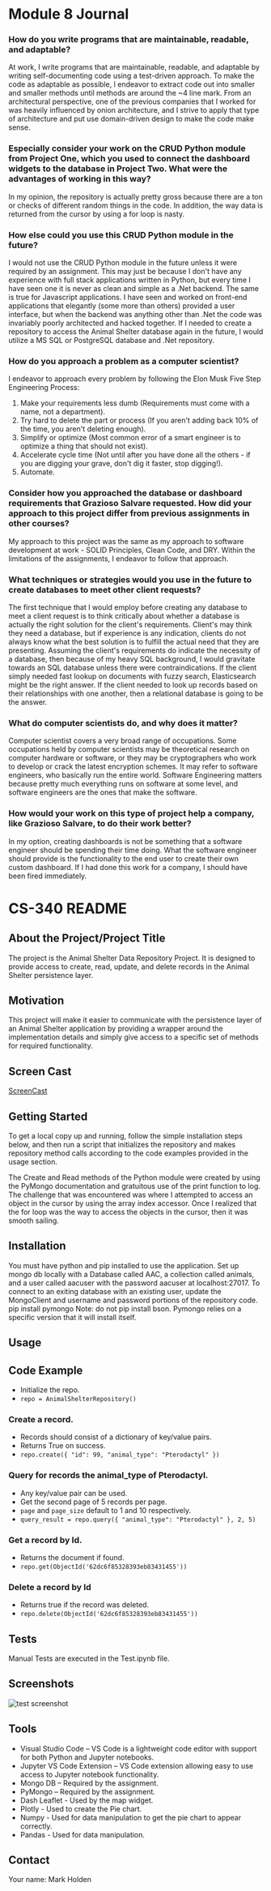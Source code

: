 # Module 8 Journal
### How do you write programs that are maintainable, readable, and adaptable? 
At work, I write programs that are maintainable, readable, and adaptable by writing self-documenting code using a test-driven approach. To make the code as adaptable as possible, I endeavor to extract code out into smaller and smaller methods until methods are around the ~4 line mark. From an architectural perspective, one of the previous companies that I worked for was heavily influenced by onion architecture, and I strive to apply that type of architecture and put use domain-driven design to make the code make sense.

### Especially consider your work on the CRUD Python module from Project One, which you used to connect the dashboard widgets to the database in Project Two. What were the advantages of working in this way?
In my opinion, the repository is actually pretty gross because there are a ton or checks of different random things in the code. In addition, the way data is returned from the cursor by using a for loop is nasty.

### How else could you use this CRUD Python module in the future?
I would not use the CRUD Python module in the future unless it were required by an assignment. This may just be because I don't have any experience with full stack applications written in Python, but every time I have seen one it is never as clean and simple as a .Net backend. The same is true for Javascript applications. I have seen and worked on front-end applications that elegantly (some more than others) provided a user interface, but when the backend was anything other than .Net the code was invariably poorly architected and hacked together. If I needed to create a repository to access the Animal Shelter database again in the future, I would utilize a MS SQL or PostgreSQL database and .Net repository.

### How do you approach a problem as a computer scientist?
I endeavor to approach every problem by following the Elon Musk Five Step Engineering Process:
1. Make your requirements less dumb (Requirements must come with a name, not a department).
2. Try hard to delete the part or process (If you aren't adding back 10% of the time, you aren't deleting enough).
3. Simplify or optimize (Most common error of a smart engineer is to optimize a thing that should not exist).
4. Accelerate cycle time (Not until after you have done all the others - if you are digging your grave, don't dig it faster, stop digging!).
5. Automate.

### Consider how you approached the database or dashboard requirements that Grazioso Salvare requested. How did your approach to this project differ from previous assignments in other courses?
My approach to this project was the same as my approach to software development at work - SOLID Principles, Clean Code, and DRY. Within the limitations of the assignments, I endeavor to follow that approach.

### What techniques or strategies would you use in the future to create databases to meet other client requests?
The first technique that I would employ before creating any database to meet a client request is to think critically about whether a database is actually the right solution for the client's requirements. Client's may think they need a database, but if experience is any indication, clients do not always know what the best solution is to fulfill the actual need that they are presenting. Assuming the client's requirements do indicate the necessity of a database, then because of my heavy SQL background, I would gravitate towards an SQL database unless there were contraindications. If the client simply needed fast lookup on documents with fuzzy search, Elasticsearch might be the right answer. If the client needed to look up records based on their relationships with one another, then a relational database is going to be the answer.

### What do computer scientists do, and why does it matter?
Computer scientist covers a very broad range of occupations. Some occupations held by computer scientists may be theoretical research on computer hardware or software, or they may be cryptographers who work to develop or crack the latest encryption schemes. It may refer to software engineers, who basically run the entire world. Software Engineering matters because pretty much everything runs on software at some level, and software engineers are the ones that make the software.

### How would your work on this type of project help a company, like Grazioso Salvare, to do their work better?
In my option, creating dashboards is not be something that a software engineer should be spending their time doing. What the software engineer should provide is the functionality to the end user to create their own custom dashboard. If I had done this work for a company, I should have been fired immediately.


# CS-340 README
## About the Project/Project Title
The project is the Animal Shelter Data Repository Project. It is designed to provide access to create, read, update, and delete records in the Animal Shelter persistence layer.

## Motivation
This project will make it easier to communicate with the persistence layer of an Animal Shelter application by providing a wrapper around the implementation details and simply give access to a specific set of methods for required functionality.

## Screen Cast
[ScreenCast](https://www.screencast.com/t/CAfGVg3Y)

## Getting Started
To get a local copy up and running, follow the simple installation steps below, and then run a script that initializes the repository and makes repository method calls according to the code examples provided in the usage section.

The Create and Read methods of the Python module were created by using the PyMongo documentation and gratuitous use of the print function to log. The challenge that was encountered was where I attempted to access an object in the cursor by using the array index accessor. Once I realized that the for loop was the way to access the objects in the cursor, then it was smooth sailing.

## Installation
You must have python and pip installed to use the application.
Set up mongo db locally with a Database called AAC, a collection called animals, and a user called aacuser with the password aacuser at localhost:27017.
To connect to an exiting database with an existing user, update the MongoClient and username and password portions of the repository code.
pip install pymongo
Note: do not pip install bson. Pymongo relies on a specific version that it will install itself.

## Usage

## Code Example
- Initialize the repo.
- `repo = AnimalShelterRepository()`

### Create a record. 
- Records should consist of a dictionary of key/value pairs.
- Returns True on success.
- `repo.create({ "id": 99, "animal_type": "Pterodactyl" })`

### Query for records the animal_type of Pterodactyl.
- Any key/value pair can be used.
- Get the second page of 5 records per page.
- `page` and `page_size` default to 1 and 10 respectively.
- `query_result = repo.query({ "animal_type": "Pterodactyl" }, 2, 5)`

### Get a record by Id.
- Returns the document if found.
- `repo.get(ObjectId('62dc6f85328393eb83431455'))`

### Delete a record by Id
- Returns true if the record was deleted.
- `repo.delete(ObjectId('62dc6f85328393eb83431455'))`

## Tests
Manual Tests are executed in the Test.ipynb file.

## Screenshots
![test screenshot](./screenshot.png)

## Tools
- Visual Studio Code – VS Code is a lightweight code editor with support for both Python and Jupyter notebooks.
- Jupyter VS Code Extension – VS Code extension allowing easy to use access to Jupyter notebook functionality.
- Mongo DB – Required by the assignment.
- PyMongo – Required by the assignment.
- Dash Leaflet - Used by the map widget.
- Plotly - Used to create the Pie chart.
- Numpy - Used for data manipulation to get the pie chart to appear correctly.
- Pandas - Used for data manipulation.

## Contact
Your name: Mark Holden
